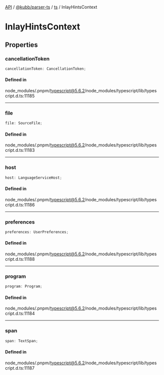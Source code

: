 [API](../../../../../packages.md) / [@kubb/parser-ts](../../../index.md) / [ts](../index.md) / InlayHintsContext

# InlayHintsContext

## Properties

### cancellationToken

```ts
cancellationToken: CancellationToken;
```

#### Defined in

node\_modules/.pnpm/typescript@5.6.2/node\_modules/typescript/lib/typescript.d.ts:11185

***

### file

```ts
file: SourceFile;
```

#### Defined in

node\_modules/.pnpm/typescript@5.6.2/node\_modules/typescript/lib/typescript.d.ts:11183

***

### host

```ts
host: LanguageServiceHost;
```

#### Defined in

node\_modules/.pnpm/typescript@5.6.2/node\_modules/typescript/lib/typescript.d.ts:11186

***

### preferences

```ts
preferences: UserPreferences;
```

#### Defined in

node\_modules/.pnpm/typescript@5.6.2/node\_modules/typescript/lib/typescript.d.ts:11188

***

### program

```ts
program: Program;
```

#### Defined in

node\_modules/.pnpm/typescript@5.6.2/node\_modules/typescript/lib/typescript.d.ts:11184

***

### span

```ts
span: TextSpan;
```

#### Defined in

node\_modules/.pnpm/typescript@5.6.2/node\_modules/typescript/lib/typescript.d.ts:11187
